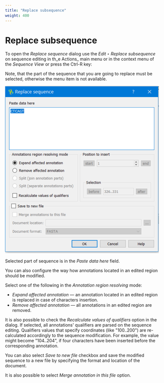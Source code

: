```yaml
---
title: "Replace subsequence"
weight: 400
---
```



# Replace subsequence

To open the _Replace sequence_ dialog use the _Edit ‣ Replace subsequence_ on sequence editing in th_e Actions_ main menu or in the context menu of the _Sequence View_ or press the Ctrl-R key:

Note, that the part of the sequence that you are going to replace must be selected, otherwise the menu item is not available.


![](/images/96665651/96665697.png)

Selected part of sequence is in the _Paste data here_ field.

You can also configure the way how annotations located in an edited region should be modified.

Select one of the following in the _Annotation region resolving_ mode:

*   _Expand affected annotation_  — an annotation located in an edited region is replaced in case of characters insertion.
*   _Remove affected annotation_ — all annotations in an edited region are removed.

It is also possible to check the _Recalculate values of qualifiers_ option in the dialog. If selected, all annotations' qualifiers are parsed on the sequence editing. Qualifiers values that specify coordinates (like "100..200") are re-calculated accordingly to the sequence modification. For example, the value might become "104..204", if four characters have been inserted before the corresponding annotation.

You can also select _Save to new file_ checkbox and save the modified sequence to a new file by specifying the format and location of the document.

It is also possible to select _Merge annotation in this file_ option.
